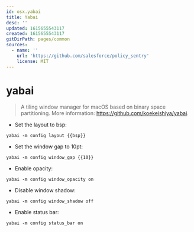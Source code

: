 ```yaml
---
id: osx.yabai
title: Yabai
desc: ''
updated: 1615655543117
created: 1615655543117
gitDirPath: pages/common
sources:
  - name: ''
    url: 'https://github.com/salesforce/policy_sentry'
    license: MIT
---
```

# yabai

> A tiling window manager for macOS based on binary space partitioning.
> More information: <https://github.com/koekeishiya/yabai>.

- Set the layout to bsp:

`yabai -m config layout {{bsp}}`

- Set the window gap to 10pt:

`yabai -m config window_gap {{10}}`

- Enable opacity:

`yabai -m config window_opacity on`

- Disable window shadow:

`yabai -m config window_shadow off`

- Enable status bar:

`yabai -m config status_bar on`

